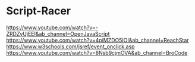 # Script-Racer
https://www.youtube.com/watch?v=-ZRDZyUjEEI&ab_channel=OpenJavaScript
https://www.youtube.com/watch?v=4piMZDO5IOI&ab_channel=ReachStar
https://www.w3schools.com/jsref/event_onclick.asp
https://www.youtube.com/watch?v=8Nsb9cjmOVA&ab_channel=BroCode
